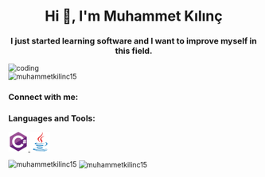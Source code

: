 <h1 align="center">Hi 👋, I'm Muhammet Kılınç</h1>
<h3 align="center">I just started learning software and I want to improve myself in this field.</h3>

<img align="left" alt="coding" width="400" src="https://encrypted-tbn0.gstatic.com/images?q=tbn:ANd9GcTJsKZVppBhshJBN6_RHp9luylwz4eQO4I8Tg&usqp=CAU">

<p align="left"> <img src="https://komarev.com/ghpvc/?username=muhammetkilinc15&label=Profile%20views&color=0e75b6&style=flat" alt="muhammetkilinc15" /> </p>

<h3 align="left">Connect with me:</h3>
<p align="left">
</p>

<h3 align="left">Languages and Tools:</h3>
<p align="left"> <a href="https://www.w3schools.com/cs/" target="_blank" rel="noreferrer"> <img src="https://raw.githubusercontent.com/devicons/devicon/master/icons/csharp/csharp-original.svg" alt="csharp" width="40" height="40"/> </a> <a href="https://www.java.com" target="_blank" rel="noreferrer"> <img src="https://raw.githubusercontent.com/devicons/devicon/master/icons/java/java-original.svg" alt="java" width="40" height="40"/> </a> </p>

<p><img align="left" src="https://github-readme-stats.vercel.app/api/top-langs?username=muhammetkilinc15&show_icons=true&locale=en&layout=compact" alt="muhammetkilinc15" /></p>

<p>&nbsp;<img align="center" src="https://github-readme-stats.vercel.app/api?username=muhammetkilinc15&show_icons=true&locale=en" alt="muhammetkilinc15" /></p>
